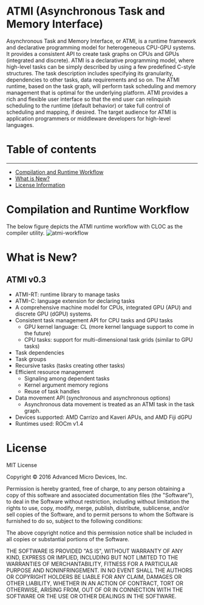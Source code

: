 # ATMI (Asynchronous Task and Memory Interface)
Asynchronous Task and Memory Interface, or ATMI, is a runtime framework and declarative programming model for heterogeneous 
CPU-GPU systems. It provides a consistent API to create task graphs on CPUs and GPUs (integrated and discrete). ATMI is a declarative
programming model, where high-level tasks can be simply described by using a few predefined C-style structures. The task description
includes specifying its granularity, dependencies to other tasks, data requirements and so on. The ATMI runtime, based on the task
graph, will perform task scheduling and memory management that is optimal for the underlying platform. ATMI provides a rich and flexible
user interface so that the end user can relinquish scheduling to the runtime (default behavior) or take full control of scheduling and
mapping, if desired. The target audience for ATMI is application programmers or middleware developers for high-level languages.

# Table of contents
-----------------
- [Compilation and Runtime Workflow](#Compilation-and-Runtime-Workflow)
- [What is New?](#What-is-new)
- [License Information](#License)

# Compilation and Runtime Workflow
The below figure depicts the ATMI runtime workflow with CLOC as the compiler utility.
![atmi-workflow](https://cloud.githubusercontent.com/assets/996564/20338676/4b6f86a2-ab8d-11e6-8743-df451d5412cf.png)

# What is New?

## ATMI v0.3
- ATMI-RT: runtime library to manage tasks
- ATMI-C: language extension for declaring tasks
- A  comprehensive machine model for CPUs, integrated GPU (APU) and discrete GPU (dGPU) systems.
- Consistent task management API for CPU tasks and GPU tasks
    - GPU kernel language: CL (more kernel language support to come in the future)
    - CPU tasks: support for multi-dimensional task grids (similar to GPU tasks)
- Task dependencies
- Task groups
- Recursive tasks (tasks creating other tasks)
- Efficient resource management
    - Signaling among dependent tasks
    - Kernel argument memory regions
    - Reuse of task handles
- Data movement API (synchronous and asynchronous options)
    - Asynchronous data movement is treated as an ATMI task in the task graph.
- Devices supported: AMD Carrizo and Kaveri APUs, and AMD Fiji dGPU
- Runtimes used: ROCm v1.4

# License

MIT License 

Copyright © 2016 Advanced Micro Devices, Inc.  

Permission is hereby granted, free of charge, to any person obtaining a copy of this software and associated documentation files (the "Software"), to deal in the Software
without restriction, including without limitation the rights to use, copy, modify, merge, publish, distribute, sublicense, and/or sell copies of the Software, and to permit
persons to whom the Software is furnished to do so, subject to the following conditions:

The above copyright notice and this permission notice shall be included in all copies or substantial portions of the Software.

THE SOFTWARE IS PROVIDED "AS IS", WITHOUT WARRANTY OF ANY KIND, EXPRESS OR IMPLIED, INCLUDING BUT NOT LIMITED TO THE WARRANTIES OF MERCHANTABILITY, FITNESS FOR A PARTICULAR
PURPOSE AND NONINFRINGEMENT. IN NO EVENT SHALL THE AUTHORS OR COPYRIGHT HOLDERS BE LIABLE FOR ANY CLAIM, DAMAGES OR OTHER LIABILITY, WHETHER IN AN ACTION OF CONTRACT, TORT OR
OTHERWISE, ARISING FROM, OUT OF OR IN CONNECTION WITH THE SOFTWARE OR THE USE OR OTHER DEALINGS IN THE SOFTWARE.

